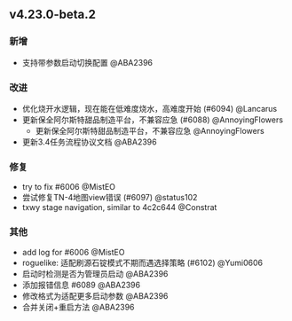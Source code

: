## v4.23.0-beta.2

### 新增

- 支持带参数启动切换配置 @ABA2396

### 改进

- 优化烧开水逻辑，现在能在低难度烧水，高难度开始 (#6094) @Lancarus
- 更新保全阿尔斯特甜品制造平台，不兼容应急 (#6088) @AnnoyingFlowers
   - 更新保全阿尔斯特甜品制造平台，不兼容应急 @AnnoyingFlowers
- 更新3.4任务流程协议文档 @ABA2396

### 修复

- try to fix #6006 @MistEO
- 尝试修复TN-4地图view错误 (#6097) @status102
- txwy stage navigation, similar to 4c2c644 @Constrat

### 其他

- add log for #6006 @MistEO
- roguelike: 适配刷源石锭模式不期而遇选择策略 (#6102) @Yumi0606
- 启动时检测是否为管理员启动 @ABA2396
- 添加报错信息 #6089 @ABA2396
- 修改格式为适配更多启动参数 @ABA2396
- 合并关闭+重启方法 @ABA2396
